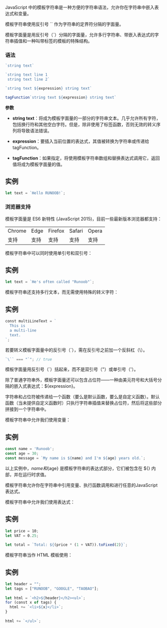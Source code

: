 JavaScript 中的模板字符串是一种方便的字符串语法，允许你在字符串中嵌入表达式和变量。

模板字符串使用反引号 \`\` 作为字符串的定界符分隔的字面量。

模板字面量是用反引号（\`）分隔的字面量，允许多行字符串、带嵌入表达式的字符串插值和一种叫带标签的模板的特殊结构。

### 语法

``` js
`string text`

`string text line 1
 string text line 2`

`string text ${expression} string text`

tagFunction`string text ${expression} string text`
```

**参数**

- **string text**：将成为模板字面量的一部分的字符串文本。几乎允许所有字符，包括换行符和其他空白字符。但是，除非使用了标签函数，否则无效的转义序列将导致语法错误。
    
- **expression**：要插入当前位置的表达式，其值被转换为字符串或传递给 tagFunction。
    
- **tagFunction**：如果指定，将使用模板字符串数组和替换表达式调用它，返回值将成为模板字面量的值。
    

## 实例

``` js
let text = `Hello RUNOOB!`;  
```



### 浏览器支持

模板字面量是 ES6 新特性 (JavaScript 2015)，目前一些最新版本浏览器都支持：

| | | | | |
|---|---|---|---|---|
|Chrome|Edge|Firefox|Safari|Opera|
|支持|支持|支持|支持|支持|

模板字符串中可以同时使用单引号和双引号：

## 实例

``` js
let text = `He's often called "Runoob"`;
```



模板字符串还支持多行文本，而无需使用特殊的转义字符：

## 实例

``` js
const multiLineText = `  
  This is  
  a multi-line  
  text.  
`;  
```

若要转义模板字面量中的反引号（`），需在反引号之前加一个反斜杠（\）。

``` js
`\`` === "`"; // true
```

模板字面量用反引号（`）括起来，而不是双引号（"）或单引号（'）。

除了普通字符串外，模板字面量还可以包含占位符——一种由美元符号和大括号分隔的嵌入式表达式：${expression}。

字符串和占位符被传递给一个函数（要么是默认函数，要么是自定义函数）。默认函数（当未提供自定义函数时）只执行字符串插值来替换占位符，然后将这些部分拼接到一个字符串中。

模板字符串中允许我们使用变量：

## 实例

``` js
const name = 'Runoob'; 
const age = 30; 
const message = `My name is ${name} and I'm ${age} years old.`;
```


以上实例中，${name} 和 ${age} 是模板字符串的表达式部分，它们被包含在 ${} 内部，并在运行时求值。

模板字符串允许你在字符串中引用变量、执行函数调用和进行任意的JavaScript表达式。

模板字符串中允许我们使用表达式：

## 实例

``` js
let price = 10;  
let VAT = 0.25;  
  
let total = `Total: ${(price * (1 + VAT)).toFixed(2)}`;  
```

模板字符串当作 HTML 模板使用：

## 实例

``` js
let header = "";  
let tags = ["RUNOOB", "GOOGLE", "TAOBAO"];  
  
let html = `<h2>${header}</h2><ul>`;  
for (const x of tags) {  
  html += `<li>${x}</li>`;  
}  
  
html += `</ul>`;
```